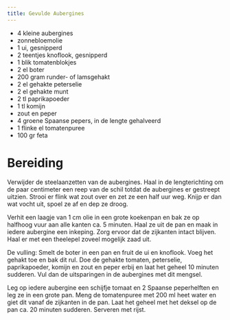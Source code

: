 ```yaml
---
title: Gevulde Aubergines
---
```

* 4 kleine aubergines
* zonnebloemolie
* 1 ui, gesnipperd
* 2 teentjes knoflook, gesnipperd
* 1 blik tomatenblokjes
* 2 el boter
* 200 gram runder- of lamsgehakt
* 2 el gehakte peterselie
* 2 el gehakte munt
* 2 tl paprikapoeder
* 1 tl komijn
* zout en peper
* 4 groene Spaanse pepers, in de lengte gehalveerd
* 1 flinke el tomatenpuree
* 100 gr feta

# Bereiding
Verwijder de steelaanzetten van de aubergines. Haal in de lengterichting om de paar centimeter een reep van de schil totdat de aubergines er gestreept uitzien. Strooi er flink wat zout over en zet ze een half uur weg. Knijp er dan wat vocht uit, spoel ze af en dep ze droog.

Verhit een laagje van 1 cm olie in een grote koekenpan en bak ze op halfhoog vuur aan alle kanten ca. 5 minuten. Haal ze uit de pan en maak in iedere aubergine een inkeping. Zorg ervoor dat de zijkanten intact blijven. Haal er met een theelepel zoveel mogelijk zaad uit.

De vulling:
Smelt de boter in een pan en fruit de ui en knoflook. Voeg het gehakt toe en bak dit rul. Doe de gehakte tomaten, peterselie, paprikapoeder, komijn en zout en peper erbij en laat het geheel 10 minuten sudderen. Vul dan de uitsparingen in de aubergines met dit mengsel.

Leg op iedere aubergine een schijfje tomaat en 2 Spaanse peperhelften en leg ze in een grote pan. Meng de tomatenpuree met 200 ml heet water en giet dit vanaf de zijkanten in de pan. Laat het geheel met het deksel op de pan ca. 20 minuten sudderen. Serveren met rijst.

